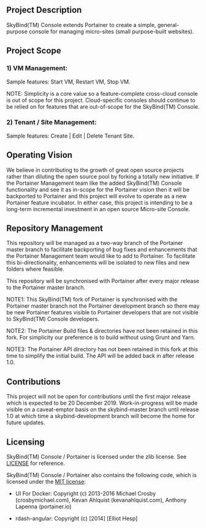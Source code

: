 ## Project Description

SkyBind(TM) Console extends Portainer to create a simple, general-purpose console for managing micro-sites (small purpose-built websites).

## Project Scope

### 1) VM Management:
 
Sample features: Start VM, Restart VM, Stop VM.

NOTE: Simplicity is a core value so a feature-complete cross-cloud console is out of scope for this project. Cloud-specific consoles should continue to be relied on for features that are out-of-scope for the SkyBind(TM) Console. 

### 2) Tenant / Site Management:

 Sample features: Create | Edit | Delete Tenant Site.

## Operating Vision

We believe in contributing to the growth of great open source projects rather than diluting the open source pool by forking a totally new initiative. If the Portainer Management team like the added SkyBind(TM) Console functionality and see it as in-scope for the Portainer vision then it will be backported to Portainer and this project will evolve to operate as a new Portainer feature incubator. In either case, this project is intending to be a long-term incremental investment in an open source Micro-site Console.

## Repository Management

This repository will be managed as a two-way branch of the Portainer master branch to facilitate backporting of bug fixes and enhancements that the Portainer Management team would like to add to Portainer. To facilitate this bi-directionality, enhancements will be isolated to new files and new folders where feasible.

This repository will be synchronised with Portainer after every major release to the Portainer master branch.

NOTE1: This SkyBind(TM) fork of Portainer is synchronised with the Portainer master branch not the Portainer development branch so there may be new Portainer features visible to Portainer developers that are not visible to SkyBind(TM) Console developers.

NOTE2: The Portainer Build files & directories have not been retained in this fork. For simplicity our preference is to build without using Grunt and Yarn.

NOTE3: The Portainer API directory has not been retained in this fork at this time to simplify the initial build. The API will be added back in after release 1.0.

## Contributions

This project will not be open for contributions until the first major release which is expected to be 20 December 2019. Work-in-progress will be made visible on a caveat-emptor basis on the skybind-master branch until release 1.0 at which time a skybind-development branch will become the home for future updates.

## Licensing

SkyBind(TM) Console / Portainer is licensed under the zlib license. See [LICENSE](./LICENSE) for reference.

SkyBind(TM) Console / Portainer also contains the following code, which is licensed under the [MIT license](https://opensource.org/licenses/MIT):

- UI For Docker: Copyright (c) 2013-2016 Michael Crosby (crosbymichael.com), Kevan Ahlquist (kevanahlquist.com), Anthony Lapenna (portainer.io)

- rdash-angular: Copyright (c) [2014] [Elliot Hesp]
